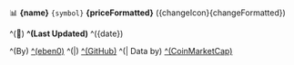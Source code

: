 📊 **{name}** `{symbol}`  **{priceFormatted}** ({changeIcon}{changeFormatted})

^(📆) **^(Last Updated)**  ^({date})

^(By) [^(eben0)](https://np.reddit.com/u/eben0) ^(|) [^(GitHub)](https://github.com/eben0/reddit-crypto-price-bot/) ^(| Data by) [^(CoinMarketCap)](https://coinmarketcap.com/api/)
